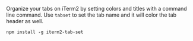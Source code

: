 Organize your tabs on iTerm2 by setting colors and titles with a command line command. Use `tabset` to set the tab name and it will color the tab header as well.

```
npm install -g iterm2-tab-set
```

